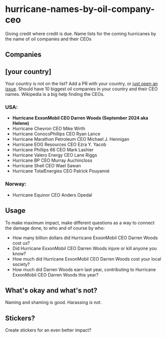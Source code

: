 # hurricane-names-by-oil-company-ceo
Giving credit where credit is due. Name lists for the coming hurricanes by the name of oil companies and their CEOs

## Companies

## [your country]

Your country is not on the list? Add a PR with your country, or [just open an issue](https://github.com/eklem/hurricane-names-by-oil-company-ceo/issues/new). Should have 10 biggest oil companies in your country and their CEO names. Wikipedia is a big help finding the CEOs.

### USA:

* **Hurricane ExxonMobil CEO Darren Woods (September 2024 aka Helene)**
* Hurricane Chevron CEO Mike Wirth
* Hurricane ConocoPhillips CEO Ryan Lance
* Hurricane Marathon Petroleum CEO Michael J. Hennigan 
* Hurricane EOG Resources CEO Ezra Y. Yacob
* Hurricane Phillips 66 CEO Mark Lashier
* Hurricane Valero Energy CEO Lane Riggs
* Hurricane BP CEO Murray Auchincloss
* Hurricane Shell CEO Wael Sawan
* Hurricane TotalEnergies CEO Patrick Pouyanné

### Norway:

* Hurricane Equinor CEO Anders Opedal


## Usage

To make maximum impact, make different questions as a way to connect the damage done, to who and of course by who:

* How many billion dollars did Hurricane ExxonMobil CEO Darren Woods cost us?
* Did Hurricane ExxonMobil CEO Darren Woods injure or kill anyone you know?
* How much did Hurricane ExxonMobil CEO Darren Woods cost your local society?
* How much did Darren Woods earn last year, contributing to Hurricane ExxonMobil CEO Darren Woods this year?

## What's okay and what's not?

Naming and shaming is good. Harassing is not.

## Stickers?

Create stickers for an even better impact?
